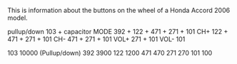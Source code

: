 This is information about the buttons on the wheel of a Honda Accord 2006 model.


pullup/down 103 + capacitor
MODE    392 + 122 + 471 + 271 + 101
CH+           122 + 471 + 271 + 101
CH-                 471 + 271 + 101
VOL+                      271 + 101
VOL-                            101


103    10000  (Pullup/down)
392	3900
122	1200
471	 470
271	 270
101	 100
